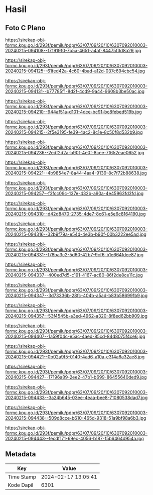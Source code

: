 # Hasil

## Foto C Plano

https://sirekap-obj-formc.kpu.go.id/293f/pemilu/pdpr/63/07/09/20/10/6307092010003-20240215-094108--f71919f0-7b5a-4651-a4af-84475f3d8a29.jpg

https://sirekap-obj-formc.kpu.go.id/293f/pemilu/pdpr/63/07/09/20/10/6307092010003-20240215-094125--61fed42a-4c60-4bad-a12d-037c694cbc54.jpg

https://sirekap-obj-formc.kpu.go.id/293f/pemilu/pdpr/63/07/09/20/10/6307092010003-20240215-094131--b77785f1-8d2f-4cd9-9a44-9608b3be50ac.jpg

https://sirekap-obj-formc.kpu.go.id/293f/pemilu/pdpr/63/07/09/20/10/6307092010003-20240215-094210--944af51a-d101-4dce-bc91-bc8febed519b.jpg

https://sirekap-obj-formc.kpu.go.id/293f/pemilu/pdpr/63/07/09/20/10/6307092010003-20240215-094215--2f5e3195-fe39-4ac2-8c1e-8c50f8d532b9.jpg

https://sirekap-obj-formc.kpu.go.id/293f/pemilu/pdpr/63/07/09/20/10/6307092010003-20240215-094236--2edf2d2a-b90f-4e0f-8cee-7f652eae0652.jpg

https://sirekap-obj-formc.kpu.go.id/293f/pemilu/pdpr/63/07/09/20/10/6307092010003-20240215-094221--4b9854e7-8a44-4aa4-9139-8c7f72b88638.jpg

https://sirekap-obj-formc.kpu.go.id/293f/pemilu/pdpr/63/07/09/20/10/6307092010003-20240215-094257--f3fcc09c-137e-432b-a90a-4e45963fd3fd.jpg

https://sirekap-obj-formc.kpu.go.id/293f/pemilu/pdpr/63/07/09/20/10/6307092010003-20240215-094310--d42d8470-2735-4de7-8c61-e5e6c8164190.jpg

https://sirekap-obj-formc.kpu.go.id/293f/pemilu/pdpr/63/07/09/20/10/6307092010003-20240215-094316--32b9f79a-e54d-4e3b-b90f-00b3222ee5ad.jpg

https://sirekap-obj-formc.kpu.go.id/293f/pemilu/pdpr/63/07/09/20/10/6307092010003-20240215-094331--f78ba3c2-5d60-42b7-9cf6-b1e664fdee87.jpg

https://sirekap-obj-formc.kpu.go.id/293f/pemilu/pdpr/63/07/09/20/10/6307092010003-20240215-094337--400ed7d5-c191-4167-ac80-86f2de8ce11c.jpg

https://sirekap-obj-formc.kpu.go.id/293f/pemilu/pdpr/63/07/09/20/10/6307092010003-20240215-094347--3d73336b-28fc-404b-a5ad-b83b586991b9.jpg

https://sirekap-obj-formc.kpu.go.id/293f/pemilu/pdpr/63/07/09/20/10/6307092010003-20240215-094357--53f4545b-a3ed-4962-a320-8f8ed62bb909.jpg

https://sirekap-obj-formc.kpu.go.id/293f/pemilu/pdpr/63/07/09/20/10/6307092010003-20240215-094407--1a59f04c-e5ac-4aed-85cd-84d8075f4ce6.jpg

https://sirekap-obj-formc.kpu.go.id/293f/pemilu/pdpr/63/07/09/20/10/6307092010003-20240215-094421--0b02a9f5-0140-4ad6-a10a-e314a6a32ae8.jpg

https://sirekap-obj-formc.kpu.go.id/293f/pemilu/pdpr/63/07/09/20/10/6307092010003-20240215-094427--17196a89-2ee2-47b1-b699-86455640ded9.jpg

https://sirekap-obj-formc.kpu.go.id/293f/pemilu/pdpr/63/07/09/20/10/6307092010003-20240215-094433--3a24b645-03ee-4eaa-bee8-71080538dad7.jpg

https://sirekap-obj-formc.kpu.go.id/293f/pemilu/pdpr/63/07/09/20/10/6307092010003-20240215-094438--509d8cce-b610-465d-9318-51a9bf98a6b3.jpg

https://sirekap-obj-formc.kpu.go.id/293f/pemilu/pdpr/63/07/09/20/10/6307092010003-20240215-094443--fecdf171-69ec-4056-b187-f5b6464d954a.jpg


## Metadata

| Key        | Value               |
| ---------- | ------------------- |
| Time Stamp | 2024-02-17 13:05:41 |
| Kode Dapil | 6301                |



